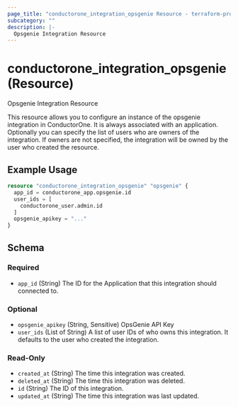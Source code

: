 ```yaml
---
page_title: "conductorone_integration_opsgenie Resource - terraform-provider-conductorone"
subcategory: ""
description: |-
  Opsgenie Integration Resource
---
```


# conductorone_integration_opsgenie (Resource)

Opsgenie Integration Resource

This resource allows you to configure an instance of the opsgenie integration in ConductorOne.
It is always associated with an application. Optionally you can specify the list of users who are owners of the integration.
If owners are not specified, the integration will be owned by the user who created the resource.

## Example Usage

```terraform
resource "conductorone_integration_opsgenie" "opsgenie" {
  app_id = conductorone_app.opsgenie.id
  user_ids = [
    conductorone_user.admin.id
  ]
  opsgenie_apikey = "..."
}
```

<!-- schema generated by tfplugindocs -->
## Schema

### Required

- `app_id` (String) The ID for the Application that this integration should connected to.

### Optional

- `opsgenie_apikey` (String, Sensitive) OpsGenie API Key
- `user_ids` (List of String) A list of user IDs of who owns this integration. It defaults to the user who created the integration.

### Read-Only

- `created_at` (String) The time this integration was created.
- `deleted_at` (String) The time this integration was deleted.
- `id` (String) The ID of this integration.
- `updated_at` (String) The time this integration was last updated.
